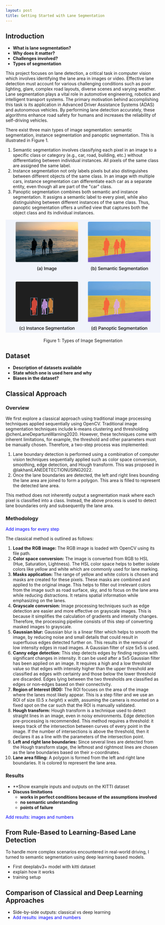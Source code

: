 ```yaml
---
layout: post
title: Getting Started with Lane Segmentation
---
```


## Introduction

* **What is lane segmentation?**
* **Why does it matter?**
* **Challenges involved?**
* **Types of segmentation** 

This project focuses on lane detection, a critical task in computer vision which involves identifying the lane area in images or video. Effective lane detection must account for various challenging conditions such as poor lighting, glare, complex road layouts, diverse scenes and varying weather. Lane segmentation plays a vital role in automotive engineering, robotics and intelligent transport systems. The primary motivation behind accomplishing this task is its application in Advanced Driver Assistance Systems (ADAS) and autonomous vehicles. By performing lane detection accurately, these algorithms enhance road safety for humans and increases the reliability of self-driving vehicles.

There exist three main types of image segmentation: semantic segmentation, instance segmentation and panoptic segmentation. This is illustrated in Figure 1. 

1. Semantic segmentation involves classifying each pixel in an image to a specific class or category (e.g., car, road, building, etc.) without differentiating between individual instances. All pixels of the same class are assigned the same label.
2. Instance segmentation not only labels pixels but also distinguishes between different objects of the same class. In an image with multiple cars, instance segmentation can differentiate each car as a separate entity, even though all are part of the "car" class.
3. Panoptic segmentation combines both semantic and instance segmentation. It assigns a semantic label to every pixel, while also distinguishing between different instances of the same class. Thus, panoptic segmentation offers a unified view that captures both the object class and its individual instances.


![Types of Image Segmentation|500](/images/segmentation_types.jpg)
<div style="text-align: center;">Figure 1: Types of Image Segmentation</div>

## Dataset 

* **Description of datasets available**
* **State which one is used here and why**
* **Biases in the dataset?**

## Classical Approach

### Overview
We first explore a classical approach using traditional image processing techniques applied sequentially using OpenCV. Traditional image segmentation techniques include k-means clustering and thresholding @chenLaneDepartureWarning2020. However, these techniques come with inherent limitations, for example, the threshold and other parameters must be manually chosen. Therefore, a two-step process was implemented: 
1. Lane boundary detection is performed using a combination of computer vision techniques sequentially applied such as color space conversion, smoothing, edge detection, and Hough transform. This was proposed in @lakhaniLANEDETECTIONUSING2022.
2. Once the lane boundaries are detected, the left and right lines bounding the lane area are joined to form a polygon. This area is filled to represent the detected lane area.

This method does not inherently output a segmentation mask where each pixel is classified into a class. Instead, the above process is used to detect lane boundaries only and subsequently the lane area. 

### Methodology  

<span style="color: rgb(0, 0, 255);">Add images for every step</span>

The classical method is outlined as follows: 
1. **Load the RGB image:** The RGB image is loaded with OpenCV using its file path.
2. **Color space conversion:** The image is converted from RGB to HSL (Hue, Saturation, Lightness). The HSL color space helps to better isolate colors like yellow and white which are commonly used for lane marking. 
3. **Masks application:** The range of yellow and white colors is chosen and masks are created for these pixels. These masks are combined and applied to the original image. This helps to filter out irrelevant colors from the image such as road surface, sky, and to focus on the lane area while reducing distractions. It retains spatial information while emphasizing on the lanes.
4. **Grayscale conversion:** Image processing techniques such as edge detection are easier and more effective on grayscale images. This is because it simplifies the calculation of gradients and intensity changes. Therefore, the processing pipeline consists of this step of converting masked images to grayscale.
5. **Gaussian blur:** Gaussian blur is a linear filter which helps to smooth the image, by reducing noise and small details that could result in superfluous edges detected further on. This results in the removal of low intensity edges in road images. A Gaussian filter of size 5x5 is used. 
6. **Canny edge detection:** This step detects edges by finding regions with significant changes in intensity. It can be used after a 5x5 Gaussian filter has been applied on an image. It requires a high and a low threshold value so that edges with intensity higher than the upper threshold are classified as edges with certainty and those below the lower threshold are discarded. Edges lying between the two thresholds are classified as edges or non-edges based on their connectivity.
7. **Region of Interest (ROI):** The ROI focuses on the area of the image where the lanes most likely appear. This is a step filter and we use an ROI of size ($0.5$ x $height$) x $width$, assuming the camera is mounted on a fixed spot on the car such that the ROI is manually validated. 
8. **Hough transform:** Hough transform is a technique used to detect straight lines in an image, even in noisy environments. Edge detection pre-processing is recommended. This method requires a threshold: it keeps track of the intersection between curves of every point in the image. If the number of intersections is above the threshold, then it declares it as a line with the parameters of the intersection point.
9. **Left and right lane boundaries:** Since several lines are detected from the Hough transform stage, the leftmost and rightmost lines are chosen as the lane boundaries based on their x-coordinates.
10. **Lane area filling:** A polygon is formed from the left and right lane boundaries. It is colored to represent the lane area.

### Results

* **Show example inputs and outputs on the KITTI dataset
* **Discuss limitations**
	* **works in perfect conditions because of the assumptions involved**
	* **no semantic understanding**
	* **points of failure**

<span style="color: rgb(0, 0, 255);">Add results: images and numbers</span>

## From Rule-Based to Learning-Based Lane Detection

To handle more complex scenarios encountered in real-world driving, I turned to semantic segmentation using deep learning based models. 

* First deeplabv3+ model with kitti dataset
* explain how it works
* training setup

## Comparison of Classical and Deep Learning Approaches

* Side-by-side outputs: classical vs deep learning 
* <span style="color: rgb(0, 0, 255);">Add results: images and numbers</span>





